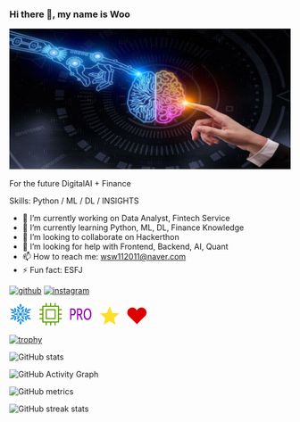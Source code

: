 ### Hi there 👋, my name is Woo
![](banner.jpeg)

For the future DigitalAI + Finance


Skills: Python / ML / DL / INSIGHTS

- 🔭 I’m currently working on Data Analyst, Fintech Service   
- 🌱 I’m currently learning Python, ML, DL, Finance Knowledge  
- 👯 I’m looking to collaborate on Hackerthon  
- 🤔 I’m looking for help with Frontend, Backend, AI, Quant 
- 📫 How to reach me: wsw112011@naver.com 
- ⚡ Fun fact: ESFJ 


[<img src='https://cdn.jsdelivr.net/npm/simple-icons@3.0.1/icons/github.svg' alt='github' height='40'>](https://github.com/wsw1120)  [<img src='https://cdn.jsdelivr.net/npm/simple-icons@3.0.1/icons/instagram.svg' alt='instagram' height='40'>](https://www.instagram.com/dntmddn_/)  

<a href='https://archiveprogram.github.com/'><img src='https://raw.githubusercontent.com/acervenky/animated-github-badges/master/assets/acbadge.gif' width='40' height='40'></a> <a href='https://docs.github.com/en/developers'><img src='https://raw.githubusercontent.com/acervenky/animated-github-badges/master/assets/devbadge.gif' width='40' height='40'></a> <a href='https://github.com/pricing'><img src='https://raw.githubusercontent.com/acervenky/animated-github-badges/master/assets/pro.gif' width='40' height='40'></a> <a href='https://stars.github.com/'><img src='https://raw.githubusercontent.com/acervenky/animated-github-badges/master/assets/starbadge.gif' width='35' height='35'></a> <a href='https://docs.github.com/en/github/supporting-the-open-source-community-with-github-sponsors'><img src='https://raw.githubusercontent.com/acervenky/animated-github-badges/master/assets/sponsorbadge.gif' width='35' height='35'></a> 

[![trophy](https://github-profile-trophy.vercel.app/?username=wsw1120)](https://github.com/ryo-ma/github-profile-trophy)

![GitHub stats](https://github-readme-stats.vercel.app/api?username=wsw1120&show_icons=true)  

![GitHub Activity Graph](https://activity-graph.herokuapp.com/graph?username=wsw1120)  

![GitHub metrics](https://metrics.lecoq.io/wsw1120)  

![GitHub streak stats](https://github-readme-streak-stats.herokuapp.com/?user=wsw1120)  





